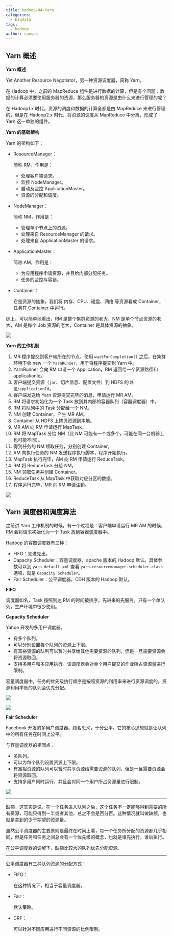 ```yaml
---
title: Hadoop-04-Yarn
categories:
  - bigdata
tags:
  - hadoop
author: causes
---
```


## Yarn 概述

**Yarn 概述**

Yet Another Resource Negotiator，另一种资源调度器，简称 Yarn。

在 Hadoop 中，之前的 MapReduce 组件是进行数据的计算，但是有个问题：数据的计算必须要使用服务器的资源，那么服务器的资源是由什么来进行管理的呢？

在 Hadoop1.x 时代，资源的调度和数据的计算全都是由 MapReduce 来进行管理的，但是在 Hadoop2.x 时代，将资源的调度从 MapReduce 中分离，形成了 Yarn 这一单独的组件。

**Yarn 的基础架构**

Yarn 的架构如下：

- ResourceManager：

    简称 RM，作用是：

    - 处理客户端请求。
    - 监控 NodeManager。
    - 启动及监控 ApplicationMaster。
    - 资源的分配和调度。

- NodeManager：

    简称 NM，作用是：

    - 管理单个节点上的资源。
    - 处理来自 ResourceManager 的请求。
    - 处理来自 ApplicationMaster 的请求。

- ApplicationMaster：

    简称 AM，作用是：

    - 为应用程序申请资源，并且给内部分配任务。
    - 任务的监控与容错。

- Container：

    它是资源的抽象，我们将 内存、CPU、磁盘、网络 等资源看成 Container，任务在 Container 中运行。

综上，可以简单地看出，RM 是整个集群资源的老大，NM 是单个节点资源的老大，AM 是每个 Job 资源的老大，Container 是具体资源的抽象。

![](./images/2021-12-28-10-03-19.png)

**Yarn 的工作机制**

1. MR 程序提交到客户端所在的节点，使用 `waitForCompletion()` 之后，在集群环境下会 new 一个 `YarnRunner`，用于将程序提交到 Yarn 中。
1. YarnRunner 会向 RM 申请一个 Application，RM 返回给一个资源路径和 applicationId。
1. 客户端提交资源（`jar`、切片信息、配置文件）到 HDFS 的 `路径/applicationId`。
1. 客户端发送给 Yarn 资源提交完毕的消息，申请运行 MR AM。
1. RM 将请求初始化为一个 Task 放到其内部的容器队列（容器调度器）中。
1. RM 将队列中的 Task 分配给一个 NM。
1. NM 创建 Container，产生 MR AM。
1. Container 从 HDFS 上拷贝资源到本地。
1. MR AM 向 RM 申请运行 MapTask。
1. RM 将 MapTask 分给 NM（此 NM 可能有一个或多个，可能在同一台机器上也可能不同）。
1. 得到任务的 NM 领取任务，分别创建 Container。
1. AM 向执行任务的 NM 发送程序执行脚本，程序开始执行。
1. MapTask 执行完毕，AM 向 RM 申请运行 ReduceTask。
1. RM 将 ReduceTask 分给 NM。
1. NM 领取任务并创建 Container。
1. ReduceTask 从 MapTask 中获取对应分区的数据。
1. 程序运行完毕，MR 向 RM 申请注销。

![](./images/2021-12-29-09-37-51.png)

## Yarn 调度器和调度算法

之前讲 Yarn 工作机制的时候，有一个过程是：客户端申请运行 MR AM 的时候，RM 会将请求初始化为一个 Task 放到容器调度器中。

Hadoop 的容器调度器有三种：

- FIFO：先进先出。
- Capacity Scheduler：容量调度器，apache 版本的 Hadoop 默认。具体参数可以到 `yarn-default.xml` 查看 `yarn.resourcemanager.scheduler.class` 选项，就是 `Capacity Scheduler`。
- Fair Scheduler：公平调度器，CDH 版本的 Hadoop 默认。

**FIFO**

调度器如名，Task 按照到达 RM 的时间被排序，先进来的先服务。只有一个单队列，生产环境中很少使用。

**Capacity Scheduler**

Yahoo 开发的多用户调度器。

- 有多个队列。
- 可以分别设置每个队列的资源上下限。
- 有富裕资源的队列可以暂时共享给其他需要资源的队列，但是一旦需要资源会将资源取回。
- 支持多用户和多应用执行。该调度器会对单个用户提交的作业所占资源量进行限制。

容量调度器中，任务的优先级执行顺序是按照资源的利用率来进行资源调度的。资源利用率低的队列会优先分配。

![](./images/2021-12-29-09-51-16.png)

![](./images/2021-12-29-09-52-07.png)

**Fair Scheduler**

Facebook 开发的多用户调度器。顾名思义，十分公平。它的核心思想就是让队列中的所有任务在时间上公平。

与容量调度器的相同点：

- 多队列。
- 可以为每个队列设置资源上下限。
- 有富裕资源的队列可以暂时共享资源给需要资源的队列，但是一旦需要资源会将资源取回。
- 支持多用户同时运行，并且会对同一个用户所占资源量进行限制。

![](./images/2021-12-29-17-02-40.png)

---

缺额，这其实是说，在一个任务进入队列之后，这个任务不一定能够得到需要的所有资源，可能只得到一半或者其他，总之不会是百分百。这种情况就叫做缺额，也就是拿到的少于期望的资源量。

虽然公平调度器的主要原则是最终在时间上看，每一个任务所分配的资源都几乎相同，但是任务和任务之间总会有一个优先级的概念，也就是谁先执行，谁后执行。

在公平调度器的调解下，缺额比较大的队列优先分配资源。

---

公平调度器有三种队列资源的分配方式：

- FIFO：

    在这种情况下，相当于容量调度器。

- Fair：

    默认策略。

- DRF：

    可以针对不同应用进行不同资源的比例限制。
